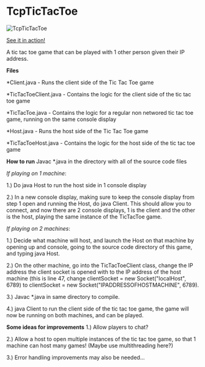 # TcpTicTacToe

![TcpTicTacToe](https://user-images.githubusercontent.com/43594702/119719304-7ae3a380-be1d-11eb-91d2-2f31706ac4db.png)

[See it in action!](https://www.youtube.com/watch?v=cR52JDZ7pR0)

A tic tac toe game that can be played with 1 other person given their IP address.

__Files__

*Client.java - Runs the client side of the Tic Tac Toe game

*TicTacToeClient.java - Contains the logic for the client side of the tic tac toe game

*TicTacToe.java - Contains the logic for a regular non networed tic tac toe game, running on the same console display

*Host.java - Runs the host side of the Tic Tac Toe game

*TicTacToeHost.java - Contains the logic for the host side of the tic tac toe game

__How to run__
Javac *.java in the directory with all of the source code files

_If playing on 1 machine_: 

1.) Do java Host to run the host side in 1 console display

2.) In a new console display, making sure to keep the console display from step 1 open and running the Host, do java Client.    This should allow you to connect, and now there are 2 console displays, 1 is the client and the other is the host, playing    the same instance of the TicTacToe game.

_If playing on 2 machines_: 

1.) Decide what machine will host, and launch the Host on that machine by opening up and console, going to the source code directory of this game, and typing java Host.

2.) On the other machine, go into the TicTacToeClient class, change the IP address the client socket is opened with to the IP address of the host machine (this is line 47, change clientSocket = new Socket("localHost", 6789) to clientSocket = new Socket("IPADDRESSOFHOSTMACHINE", 6789).

3.) Javac *.java in same directory to compile.

4.) java Client to run the client side of the tic tac toe game, the game will now be running on both machines, and can be played.

__Some ideas for improvements__
1.) Allow players to chat? 

2.) Allow a host to open multiple instances of the tic tac toe game, so that 1 machine can host many games! (Maybe use multithreading here?)

3.) Error handling improvements may also be needed...



